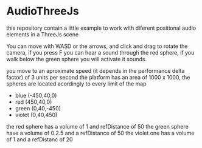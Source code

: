 # AudioThreeJs
this repository contain a little example to work with diferent positional audio elements in a ThreeJs scene

You can move with WASD or the arrows, and click and drag to rotate the camera, if you press F you can hear a sound through the red sphere, if you walk below the green sphere you will activate it sounds.

you move to an aproximate speed (it depends in the performance delta factor) of 3 units per second the platform has an area of 1000 x 1000, the spheres are located acordingly to every limit of the map


 - blue (-450,40,0)
 - red (450,40,0)
 - green (0,40,-450)
 - violet (0,40,450)

the red sphere has a volume of 1 and refDistance of 50
the green sphere have a volume of 0.2.5 and a refDistance of 50
the violet one has a volume of 1 and a refDistanc of 20
